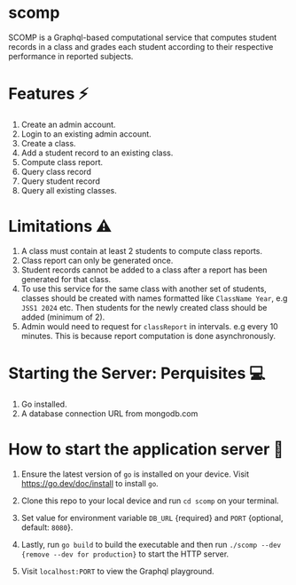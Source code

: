 # scomp 
SCOMP is a Graphql-based computational service that computes student
records in a class and grades each student according to their respective performance in reported
subjects. 

# Features ⚡
1. Create an admin account.
2. Login to an existing admin account.
3. Create a class.
4. Add a student record to an existing class.
5. Compute class report.
6. Query class record
7. Query student record
8. Query all existing classes.

# Limitations ⚠️

1. A class must contain at least 2 students to compute class reports.
2. Class report can only be generated once.
3. Student records cannot be added to a class after a report has been generated
   for that class.
4. To use this service for the same class with another set of students, classes
should be created with names formatted like `ClassName Year`, e.g `JSS1 2024`
etc. Then students for the newly created class should be added (minimum of 2).
5. Admin would need to request for `classReport` in intervals. e.g every 10
   minutes. This is because report computation is done asynchronously.

# Starting the Server: Perquisites 💻

1. Go installed.
2. A database connection URL from mongodb.com


# How to start the application server 🚀

1. Ensure the latest version of `go` is installed on your device. Visit
   https://go.dev/doc/install to install `go`.

2. Clone this repo to your local device and run `cd scomp` on your terminal.

3. Set value for environment variable `DB_URL` {required} and `PORT` {optional, default: `8080`}.

3. Lastly, run `go build` to build the executable and then run `./scomp --dev {remove --dev for production}` to start the HTTP server.

4. Visit `localhost:PORT` to view the Graphql playground.
